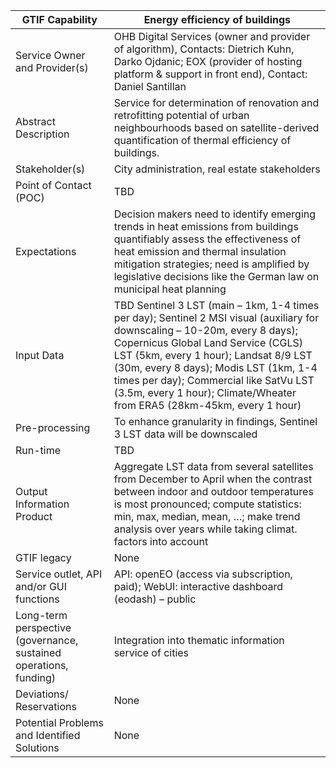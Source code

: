 ﻿|GTIF Capability|**Energy efficiency of buildings**|
| - | - |
|Service Owner and Provider(s)|OHB Digital Services (owner and provider of algorithm), Contacts: Dietrich Kuhn, Darko Ojdanic; EOX (provider of hosting platform & support in front end), Contact: Daniel Santillan|
|Abstract Description|Service for determination of renovation and retrofitting potential of urban neighbourhoods based on satellite-derived quantification of thermal efficiency of buildings.|
|Stakeholder(s)|City administration, real estate stakeholders|
|Point of Contact (POC)|TBD|
|Expectations|Decision makers need to identify emerging trends in heat emissions from buildings quantifiably assess the effectiveness of heat emission and thermal insulation mitigation strategies; need is amplified by legislative decisions like the German law on municipal heat planning|
|Input Data|TBD Sentinel 3 LST (main – 1km, 1-4 times per day); Sentinel 2 MSI visual (auxiliary for downscaling – 10-20m, every 8 days); Copernicus Global Land Service (CGLS) LST (5km, every 1 hour); Landsat 8/9 LST (30m, every 8 days); Modis LST (1km, 1-4 times per day); Commercial like SatVu LST (3.5m, every 1 hour); Climate/Wheater from ERA5 (28km-45km, every 1 hour)|
|Pre-processing|To enhance granularity in findings, Sentinel 3 LST data will be downscaled|
|Run-time|TBD|
|Output Information Product|Aggregate LST data from several satellites from December to April when the contrast between indoor and outdoor temperatures is most pronounced; compute statistics: min, max, median, mean, …; make trend analysis over years while taking climat. factors into account|
|GTIF legacy|None|
|Service outlet, API and/or GUI functions|API: openEO (access via subscription, paid); WebUI: interactive dashboard (eodash) – public|
|Long-term perspective (governance, sustained operations, funding)|Integration into thematic information service of cities|
|Deviations/ Reservations|None|
|Potential Problems and Identified Solutions|None|

